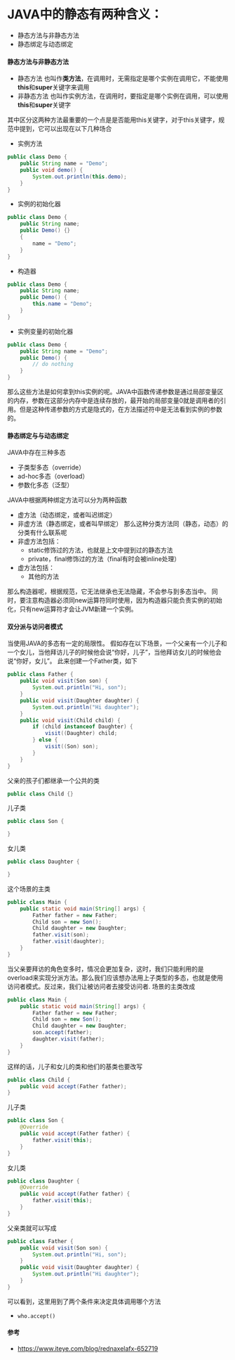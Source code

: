 # JAVA中的静态有两种含义：

- 静态方法与非静态方法
- 静态绑定与动态绑定
#### 静态方法与非静态方法
- 静态方法
也叫作**类方法**，在调用时，无需指定是哪个实例在调用它，不能使用**this**和**super**关键字来调用
- 非静态方法
也叫作实例方法，在调用时，要指定是哪个实例在调用，可以使用**this**和**super**关键字

其中区分这两种方法最重要的一个点是是否能用this关键字，对于this关键字，规范中提到，它可以出现在以下几种场合
- 实例方法
```java
public class Demo {
    public String name = "Demo";
    public void demo() {
        System.out.println(this.demo);
    }
}
```
- 实例的初始化器
```java
public class Demo {
    public String name;
    public Demo() {}
    {
        name = "Demo";
    }
}
```
- 构造器
```java
public class Demo {
    public String name;
    public Demo() {
        this.name = "Demo";
    }
}
```
- 实例变量的初始化器
```java
public class Demo {
    public String name = "Demo";
    public Demo() {
        // do nothing
    }
}
```
那么这些方法是如何拿到this实例的呢。JAVA中函数传递参数是通过局部变量区的内存，参数在这部分内存中是连续存放的，最开始的局部变量0就是调用者的引用。但是这种传递参数的方式是隐式的，在方法描述符中是无法看到实例的参数的。

#### 静态绑定与与动态绑定
JAVA中存在三种多态
- 子类型多态（override）
- ad-hoc多态（overload）
- 参数化多态（泛型）

JAVA中根据两种绑定方法可以分为两种函数
- 虚方法（动态绑定，或者叫迟绑定）
- 非虚方法（静态绑定，或者叫早绑定）
那么这种分类方法同（静态，动态）的分类有什么联系呢
- 非虚方法包括：
    - static修饰过的方法，也就是上文中提到过的静态方法
    - private，final修饰过的方法（final有时会被inline处理）
- 虚方法包括：
    - 其他的方法

那么构造器呢，根据规范，它无法继承也无法隐藏，不会参与到多态当中。
同时，要注意构造器必须同new运算符同时使用，因为构造器只能负责实例的初始化，只有new运算符才会让JVM新建一个实例。

#### 双分派与访问者模式
当使用JAVA的多态有一定的局限性。
假如存在以下场景，一个父亲有一个儿子和一个女儿，当他拜访儿子的时候他会说“你好，儿子”，当他拜访女儿的时候他会说“你好，女儿”。
此来创建一个Father类，如下
```java
public class Father {
    public void visit(Son son) {
        System.out.println("Hi, son");
    }
    public void visit(Daughter daughter) {
        System.out.println("Hi daughter");
    }
    public void visit(Child child) {
        if (child instanceof Daughter) {
            visit((Daughter) child;
        } else {
            visit((Son) son);
        }
    }
}
```
父亲的孩子们都继承一个公共的类
```java
public class Child {}
```
儿子类
```java
public class Son {

}
```
女儿类
```java
public class Daughter {

}
```
这个场景的主类
```java
public class Main {
    public static void main(String[] args) {
        Father father = new Father;
        Child son = new Son();
        Child daughter = new Daughter;
        father.visit(son);
        father.visit(daughter);
    }
}
```
当父亲要拜访的角色变多时，情况会更加复杂，这时，我们只能利用的是overload来实现分派方法。那么我们应该想办法用上子类型的多态，也就是使用访问者模式。反过来，我们让被访问者去接受访问者.
场景的主类改成
```java
public class Main {
    public static void main(String[] args) {
        Father father = new Father;
        Child son = new Son();
        Child daughter = new Daughter;
        son.accept(father);
        daughter.visit(father);
    }
}
```
这样的话，儿子和女儿的类和他们的基类也要改写
```java
public class Child {
    public void accept(Father father);
}
```
儿子类
```java
public class Son {
    @Override
    public void accept(Father father) {
        father.visit(this);
    }
}
```
女儿类
```java
public class Daughter {
    @Override
    public void accept(Father father) {
        father.visit(this);
    }
}
```
父亲类就可以写成
```java
public class Father {
    public void visit(Son son) {
        System.out.println("Hi, son");
    }
    public void visit(Daughter daughter) {
        System.out.println("Hi daughter");
    }
}
```
可以看到，这里用到了两个条件来决定具体调用哪个方法
- ``who.accept()``
#### 参考
- https://www.iteye.com/blog/rednaxelafx-652719